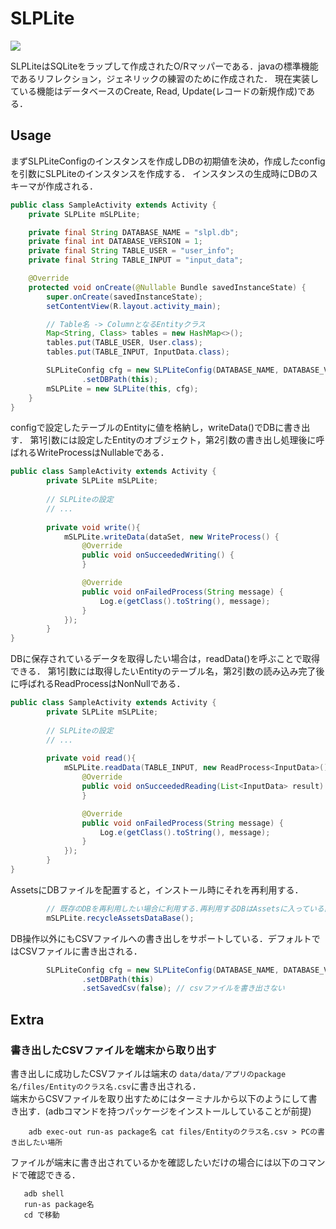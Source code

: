 
# SLPLite

[![](https://jitpack.io/v/Veget-ables/SLPLite-android.svg)](https://jitpack.io/#Veget-ables/SLPLite-android)


SLPLiteはSQLiteをラップして作成されたO/Rマッパーである．javaの標準機能であるリフレクション，ジェネリックの練習のために作成された．
現在実装している機能はデータベースのCreate, Read, Update(レコードの新規作成)である．

## Usage

まずSLPLiteConfigのインスタンスを作成しDBの初期値を決め，作成したconfigを引数にSLPLiteのインスタンスを作成する．
インスタンスの生成時にDBのスキーマが作成される．  


```java
public class SampleActivity extends Activity {
    private SLPLite mSLPLite;

    private final String DATABASE_NAME = "slpl.db";
    private final int DATABASE_VERSION = 1;
    private final String TABLE_USER = "user_info";
    private final String TABLE_INPUT = "input_data";

    @Override
    protected void onCreate(@Nullable Bundle savedInstanceState) {
        super.onCreate(savedInstanceState);
        setContentView(R.layout.activity_main);

        // Table名 -> ColumnとなるEntityクラス
        Map<String, Class> tables = new HashMap<>();
        tables.put(TABLE_USER, User.class);
        tables.put(TABLE_INPUT, InputData.class);

        SLPLiteConfig cfg = new SLPLiteConfig(DATABASE_NAME, DATABASE_VERSION, tables)
                .setDBPath(this);
        mSLPLite = new SLPLite(this, cfg);
    }
}
```


configで設定したテーブルのEntityに値を格納し，writeData()でDBに書き出す．
第1引数には設定したEntityのオブジェクト，第2引数の書き出し処理後に呼ばれるWriteProcessはNullableである．
```java
public class SampleActivity extends Activity {
        private SLPLite mSLPLite;
        
        // SLPLiteの設定
        // ...
        
        private void write(){
            mSLPLite.writeData(dataSet, new WriteProcess() {
                @Override
                public void onSucceededWriting() {
                }

                @Override
                public void onFailedProcess(String message) {
                    Log.e(getClass().toString(), message);
                }
            });
        }
}
```  

DBに保存されているデータを取得したい場合は，readData()を呼ぶことで取得できる．
第1引数には取得したいEntityのテーブル名，第2引数の読み込み完了後に呼ばれるReadProcessはNonNullである．
```java
public class SampleActivity extends Activity {
        private SLPLite mSLPLite;
        
        // SLPLiteの設定
        // ...
        
        private void read(){    
            mSLPLite.readData(TABLE_INPUT, new ReadProcess<InputData>() {
                @Override
                public void onSucceededReading(List<InputData> result) {
                }

                @Override
                public void onFailedProcess(String message) {
                    Log.e(getClass().toString(), message);
                }
            });
        }
}
```  

AssetsにDBファイルを配置すると，インストール時にそれを再利用する．
```java
        // 既存のDBを再利用したい場合に利用する.再利用するDBはAssetsに入っている前提.
        mSLPLite.recycleAssetsDataBase();
```

DB操作以外にもCSVファイルへの書き出しをサポートしている．デフォルトではCSVファイルに書き出される．
```java
        SLPLiteConfig cfg = new SLPLiteConfig(DATABASE_NAME, DATABASE_VERSION, tables)
                .setDBPath(this)
                .setSavedCsv(false); // csvファイルを書き出さない

```  
## Extra
### 書き出したCSVファイルを端末から取り出す
書き出しに成功したCSVファイルは端末の `data/data/アプリのpackage名/files/Entityのクラス名.csv`に書き出される．  
端末からCSVファイルを取り出すためにはターミナルから以下のようにして書き出す．(adbコマンドを持つパッケージをインストールしていることが前提)

```
    adb exec-out run-as package名 cat files/Entityのクラス名.csv > PCの書き出したい場所
```

ファイルが端末に書き出されているかを確認したいだけの場合には以下のコマンドで確認できる．

```
   adb shell
   run-as package名
   cd で移動
```

